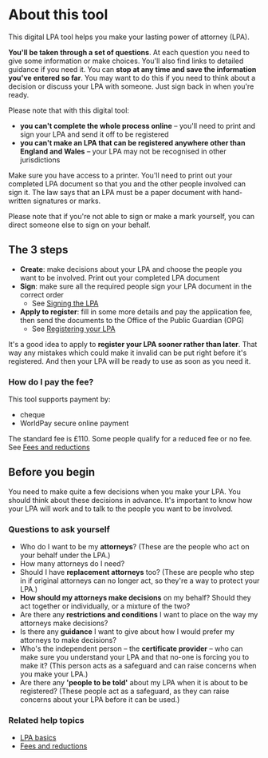 # About this tool
This digital LPA tool helps you make your lasting power of attorney (LPA).

**You'll be taken through a set of questions**. At each question you need to give some information or make choices. You'll also find links to detailed guidance if you need it. You can **stop at any time and save the information you've entered so far**. You may want to do this if you need to think about a decision or discuss your LPA with someone. Just sign back in when you're ready.

Please note that with this digital tool:

* **you can't complete the whole process online** – you'll need to print and sign your LPA and send it off to be registered
* **you can't make an LPA that can be registered anywhere other than England and Wales** – your LPA may not be recognised in other jurisdictions

Make sure you have access to a printer. You'll need to print out your completed LPA document so that you and the other people involved can sign it. The law says that an LPA must be a paper document with hand-written signatures or marks.

Please note that if you're not able to sign or make a mark yourself, you can direct someone else to sign on your behalf.

## The 3 steps

* **Create**: make decisions about your LPA and choose the people you want to be involved. Print out your completed LPA document
* **Sign**: make sure all the required people sign your LPA document in the correct order
  * See [Signing the LPA](#/help/signing-the-lpa)
* **Apply to register**: fill in some more details and pay the application fee, then send the documents to the Office of the Public Guardian (OPG)
  * See [Registering your LPA](#/help/registering-the-lpa)

It's a good idea to apply to **register your LPA sooner rather than later**. That way any mistakes which could make it invalid can be put right before it's registered. And then your LPA will be ready to use as soon as you need it.

### How do I pay the fee?
This tool supports payment by:

* cheque
* WorldPay secure online payment

The standard fee is £110. Some people qualify for a reduced fee or no fee. See [Fees and reductions](#/help/fees-and-discounts)

## Before you begin

You need to make quite a few decisions when you make your LPA. You should think about these decisions in advance. It's important to know how your LPA will work and to talk to the people you want to be involved.

### Questions to ask yourself

* Who do I want to be my **attorneys**? (These are the people who act on your behalf under the LPA.)
* How many attorneys do I need?
* Should I have **replacement attorneys** too? (These are people who step in if original attorneys can no longer act, so they're a way to protect your LPA.)
* **How should my attorneys make decisions** on my behalf? Should they act together or individually, or a mixture of the two?
* Are there any **restrictions and conditions** I want to place on the way my attorneys make decisions?
* Is there any **guidance** I want to give about how I would prefer my attorneys to make decisions?
* Who's the independent person – the **certificate provider** – who can make sure you understand your LPA and that no-one is forcing you to make it? (This person acts as a safeguard and can raise concerns when you make your LPA.)
* Are there any **'people to be told'** about my LPA when it is about to be registered? (These people act as a safeguard, as they can raise concerns about your LPA before it can be used.)


### Related help topics
* [LPA basics](#/help/lpa-basics)
* [Fees and reductions](#/help/fees-and-reductions)
